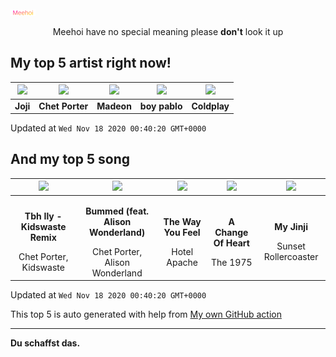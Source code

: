 [![Meehoi Logo](https://github.com/beam41/beam41/raw/master/mh.svg)](http://my.meehoi.me/)
<p align="center">Meehoi have no special meaning please <b>don't</b> look it up</p>

## My top 5 artist right now!
<!-- table start -->
|<img src="https://i.scdn.co/image/50c504c91a2ccd2b5f39837e6261463267b858a2">|<img src="https://i.scdn.co/image/268c457a93c4bae9eec528263722febc6c937d81">|<img src="https://i.scdn.co/image/3f4c99a2932c2e21fc966123050cd92fe4ff0c15">|<img src="https://i.scdn.co/image/1c393f8687e94a790ba87feec3f66093a6f849b5">|<img src="https://i.scdn.co/image/73a21de115738931d6c7760408ed367812b55ccd">|
| :---: | :---: | :---: | :---: | :---: |
|<b>Joji</b>|<b>Chet Porter</b>|<b>Madeon</b>|<b>boy pablo</b>|<b>Coldplay</b>|

Updated at `Wed Nov 18 2020 00:40:20 GMT+0000`
<!-- table end -->

## And my top 5 song
<!-- table song start -->
|<img src="https://i.scdn.co/image/ab67616d00001e02898a9df1e91590e96b9110ca">|<img src="https://i.scdn.co/image/ab67616d00001e0285844ca856c72b9196ab671f">|<img src="https://i.scdn.co/image/ab67616d00001e026da0a1b522951bcd497e2bfe">|<img src="https://i.scdn.co/image/ab67616d00001e02206517a3f7e4c34bf0bfc531">|<img src="https://i.scdn.co/image/ab67616d00001e027752aa9c54e0ce7f5b37af93">|
| :---: | :---: | :---: | :---: | :---: |
|<p><b>Tbh Ily - Kidswaste Remix</b></p> Chet Porter, Kidswaste|<p><b>Bummed (feat. Alison Wonderland)</b></p> Chet Porter, Alison Wonderland|<p><b>The Way You Feel</b></p> Hotel Apache|<p><b>A Change Of Heart</b></p> The 1975|<p><b>My Jinji</b></p> Sunset Rollercoaster|

Updated at `Wed Nov 18 2020 00:40:20 GMT+0000`
<!-- table song end -->

This top 5 is auto generated with help from [My own GitHub action](https://github.com/beam41/spotify-listening)

---

**Du schaffst das.**